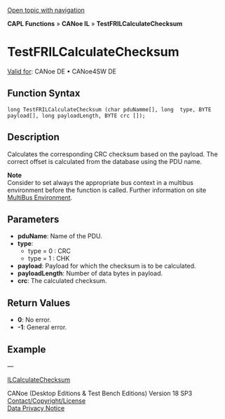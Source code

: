 [Open topic with navigation](../../../../../CANoeDEFamily.htm#Topics/CAPLFunctions/Test/Functions/CAPLfunctionTestFRILCalculateChecksum.md)

**CAPL Functions** » **CANoe IL** » **TestFRILCalculateChecksum**

# TestFRILCalculateChecksum

[Valid for](../../../Shared/FeatureAvailability.md):  CANoe DE • CANoe4SW DE

## Function Syntax

```
long TestFRILCalculateChecksum (char pduNamme[], long  type, BYTE payload[], long payloadLength, BYTE crc []);
```

## Description

Calculates the corresponding CRC checksum based on the payload. The correct offset is calculated from the database using the PDU name.

**Note**  
Consider to set always the appropriate bus context in a multibus environment before the function is called. Further information on site [MultiBus Environment](../../../Shared/CAPL/General/TestMultiBusEnvironment.md).

## Parameters

- **pduName**: Name of the PDU.
- **type**:
  - type = 0 : CRC
  - type = 1 : CHK
- **payload**: Payload for which the checksum is to be calculated.
- **payloadLength**: Number of data bytes in payload.
- **crc**: The calculated checksum.

## Return Values

- **0**: No error.
- **-1**: General error.

## Example

—

[ILCalculateChecksum](../../CANoeIL/Functions/CAPLfunctionILCalculateChecksum.md)

CANoe (Desktop Editions & Test Bench Editions) Version 18 SP3  
[Contact/Copyright/License](../../../Shared/ContactCopyrightLicense.md)  
[Data Privacy Notice](https://www.vector.com/int/en/company/get-info/privacy-policy/)
